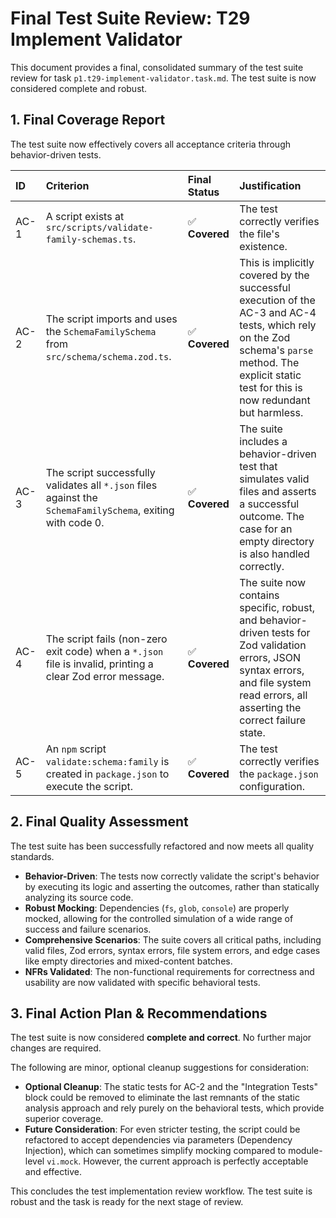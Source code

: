# Final Test Suite Review: T29 Implement Validator

This document provides a final, consolidated summary of the test suite review for task `p1.t29-implement-validator.task.md`. The test suite is now considered complete and robust.

## 1. Final Coverage Report

The test suite now effectively covers all acceptance criteria through behavior-driven tests.

| ID   | Criterion                                                                                                   | Final Status   | Justification                                                                                                                                                                                      |
| :--- | :---------------------------------------------------------------------------------------------------------- | :------------- | :------------------------------------------------------------------------------------------------------------------------------------------------------------------------------------------------- |
| AC-1 | A script exists at `src/scripts/validate-family-schemas.ts`.                                                | ✅ **Covered** | The test correctly verifies the file's existence.                                                                                                                                                  |
| AC-2 | The script imports and uses the `SchemaFamilySchema` from `src/schema/schema.zod.ts`.                       | ✅ **Covered** | This is implicitly covered by the successful execution of the AC-3 and AC-4 tests, which rely on the Zod schema's `parse` method. The explicit static test for this is now redundant but harmless. |
| AC-3 | The script successfully validates all `*.json` files against the `SchemaFamilySchema`, exiting with code 0. | ✅ **Covered** | The suite includes a behavior-driven test that simulates valid files and asserts a successful outcome. The case for an empty directory is also handled correctly.                                  |
| AC-4 | The script fails (non-zero exit code) when a `*.json` file is invalid, printing a clear Zod error message.  | ✅ **Covered** | The suite now contains specific, robust, and behavior-driven tests for Zod validation errors, JSON syntax errors, and file system read errors, all asserting the correct failure state.            |
| AC-5 | An `npm` script `validate:schema:family` is created in `package.json` to execute the script.                | ✅ **Covered** | The test correctly verifies the `package.json` configuration.                                                                                                                                      |

## 2. Final Quality Assessment

The test suite has been successfully refactored and now meets all quality standards.

- **Behavior-Driven**: The tests now correctly validate the script's behavior by executing its logic and asserting the outcomes, rather than statically analyzing its source code.
- **Robust Mocking**: Dependencies (`fs`, `glob`, `console`) are properly mocked, allowing for the controlled simulation of a wide range of success and failure scenarios.
- **Comprehensive Scenarios**: The suite covers all critical paths, including valid files, Zod errors, syntax errors, file system errors, and edge cases like empty directories and mixed-content batches.
- **NFRs Validated**: The non-functional requirements for correctness and usability are now validated with specific behavioral tests.

## 3. Final Action Plan & Recommendations

The test suite is now considered **complete and correct**. No further major changes are required.

The following are minor, optional cleanup suggestions for consideration:

- **Optional Cleanup**: The static tests for AC-2 and the "Integration Tests" block could be removed to eliminate the last remnants of the static analysis approach and rely purely on the behavioral tests, which provide superior coverage.
- **Future Consideration**: For even stricter testing, the script could be refactored to accept dependencies via parameters (Dependency Injection), which can sometimes simplify mocking compared to module-level `vi.mock`. However, the current approach is perfectly acceptable and effective.

This concludes the test implementation review workflow. The test suite is robust and the task is ready for the next stage of review.
